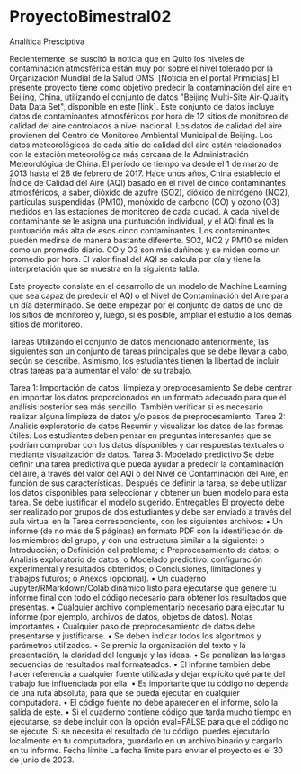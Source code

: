 # ProyectoBimestral02
Analítica Presciptiva

Recientemente, se suscitó la noticia que en Quito los niveles de contaminación atmosférica están muy por sobre
el nivel tolerado por la Organización Mundial de la Salud OMS. [Noticia en el portal Primicias]
El presente proyecto tiene como objetivo predecir la contaminación del aire en Beijing, China, utilizando el
conjunto de datos "Beijing Multi-Site Air-Quality Data Data Set", disponible en este [link].
Este conjunto de datos incluye datos de contaminantes atmosféricos por hora de 12 sitios de monitoreo de
calidad del aire controlados a nivel nacional. Los datos de calidad del aire provienen del Centro de Monitoreo
Ambiental Municipal de Beijing. Los datos meteorológicos de cada sitio de calidad del aire están relacionados
con la estación meteorológica más cercana de la Administración Meteorológica de China. El período de tiempo
va desde el 1 de marzo de 2013 hasta el 28 de febrero de 2017.
Hace unos años, China estableció el Índice de Calidad del Aire (AQI) basado en el nivel de cinco contaminantes
atmosféricos, a saber, dióxido de azufre (SO2), dióxido de nitrógeno (NO2), partículas suspendidas (PM10),
monóxido de carbono (CO) y ozono (O3) medidos en las estaciones de monitoreo de cada ciudad. A cada nivel
de contaminante se le asigna una puntuación individual, y el AQI final es la puntuación más alta de esos cinco
contaminantes. Los contaminantes pueden medirse de manera bastante diferente. SO2, NO2 y PM10 se miden
como un promedio diario. CO y O3 son más dañinos y se miden como un promedio por hora. El valor final del
AQI se calcula por día y tiene la interpretación que se muestra en la siguiente tabla.


Este proyecto consiste en el desarrollo de un modelo de Machine Learning que sea capaz de predecir el AQI o el
Nivel de Contaminación del Aire para un día determinado. Se debe empezar por el conjunto de datos de uno de
los sitios de monitoreo y, luego, si es posible, ampliar el estudio a los demás sitios de monitoreo.

Tareas
Utilizando el conjunto de datos mencionado anteriormente, las siguientes son un conjunto de tareas principales
que se debe llevar a cabo, según se describe. Asimismo, los estudiantes tienen la libertad de incluir otras tareas
para aumentar el valor de su trabajo.

Tarea 1: Importación de datos, limpieza y preprocesamiento
Se debe centrar en importar los datos proporcionados en un formato adecuado para que el análisis posterior sea
más sencillo. También verificar si es necesario realizar alguna limpieza de datos y/o pasos de preprocesamiento.
Tarea 2: Análisis exploratorio de datos
Resumir y visualizar los datos de las formas útiles. Los estudiantes deben pensar en preguntas interesantes que
se podrían comprobar con los datos disponibles y dar respuestas textuales o mediante visualización de datos.
Tarea 3: Modelado predictivo
Se debe definir una tarea predictiva que pueda ayudar a predecir la contaminación del aire, a través del valor del
AQI o del Nivel de Contaminación del Aire, en función de sus características. Después de definir la tarea, se debe
utilizar los datos disponibles para seleccionar y obtener un buen modelo para esta tarea. Se debe justificar el
modelo sugerido.
Entregables
El proyecto debe ser realizado por grupos de dos estudiantes y debe ser enviado a través del aula virtual en la
Tarea correspondiente, con los siguientes archivos:
• Un informe (de no más de 5 páginas) en formato PDF con la identificación de los miembros del grupo, y con
una estructura similar a la siguiente:
o Introducción;
o Definición del problema;
o Preprocesamiento de datos;
o Análisis exploratorio de datos;
o Modelado predictivo: configuración experimental y resultados obtenidos;
o Conclusiones, limitaciones y trabajos futuros;
o Anexos (opcional).
• Un cuaderno Jupyter/RMarkdown/Colab dinámico listo para ejecutarse que genere tu informe final con todo
el código necesario para obtener los resultados que presentas.
• Cualquier archivo complementario necesario para ejecutar tu informe (por ejemplo, archivos de datos,
objetos de datos).
Notas importantes
• Cualquier paso de preprocesamiento de datos debe presentarse y justificarse.
• Se deben indicar todos los algoritmos y parámetros utilizados.
• Se premia la organización del texto y la presentación, la claridad del lenguaje y las ideas.
• Se penalizan las largas secuencias de resultados mal formateados.
• El informe también debe hacer referencia a cualquier fuente utilizada y dejar explícito qué parte del
trabajo fue influenciada por ella.
• Es importante que tu código no dependa de una ruta absoluta, para que se pueda ejecutar en cualquier
computadora.
• El código fuente no debe aparecer en el informe, solo la salida de este.
• Si el cuaderno contiene código que tarda mucho tiempo en ejecutarse, se debe incluir con la opción
eval=FALSE para que el código no se ejecute. Si se necesita el resultado de tu código, puedes ejecutarlo
localmente en tu computadora, guardarlo en un archivo binario y cargarlo en tu informe.
Fecha límite
La fecha límite para enviar el proyecto es el 30 de junio de 2023.
